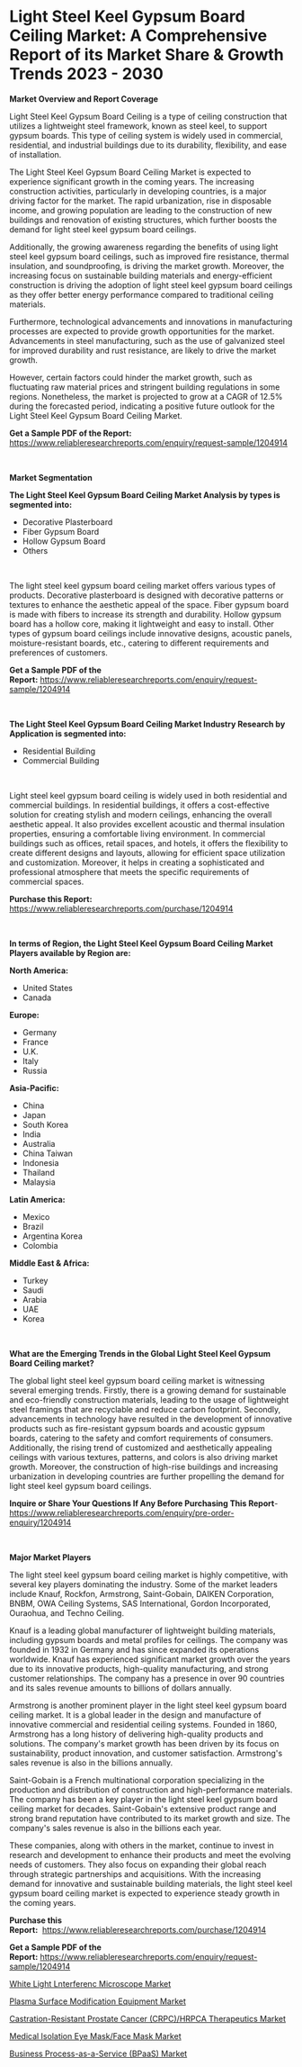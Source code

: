 <p><h1>Light Steel Keel Gypsum Board Ceiling Market: A Comprehensive Report of its Market Share & Growth Trends 2023 - 2030</h1></p><p><strong>Market Overview and Report Coverage</strong></p>
<p><p>Light Steel Keel Gypsum Board Ceiling is a type of ceiling construction that utilizes a lightweight steel framework, known as steel keel, to support gypsum boards. This type of ceiling system is widely used in commercial, residential, and industrial buildings due to its durability, flexibility, and ease of installation.</p><p>The Light Steel Keel Gypsum Board Ceiling Market is expected to experience significant growth in the coming years. The increasing construction activities, particularly in developing countries, is a major driving factor for the market. The rapid urbanization, rise in disposable income, and growing population are leading to the construction of new buildings and renovation of existing structures, which further boosts the demand for light steel keel gypsum board ceilings.</p><p>Additionally, the growing awareness regarding the benefits of using light steel keel gypsum board ceilings, such as improved fire resistance, thermal insulation, and soundproofing, is driving the market growth. Moreover, the increasing focus on sustainable building materials and energy-efficient construction is driving the adoption of light steel keel gypsum board ceilings as they offer better energy performance compared to traditional ceiling materials.</p><p>Furthermore, technological advancements and innovations in manufacturing processes are expected to provide growth opportunities for the market. Advancements in steel manufacturing, such as the use of galvanized steel for improved durability and rust resistance, are likely to drive the market growth.</p><p>However, certain factors could hinder the market growth, such as fluctuating raw material prices and stringent building regulations in some regions. Nonetheless, the market is projected to grow at a CAGR of 12.5% during the forecasted period, indicating a positive future outlook for the Light Steel Keel Gypsum Board Ceiling Market.</p></p>
<p><strong>Get a Sample PDF of the Report:</strong> <a href="https://www.reliableresearchreports.com/enquiry/request-sample/1204914">https://www.reliableresearchreports.com/enquiry/request-sample/1204914</a></p>
<p>&nbsp;</p>
<p><strong>Market Segmentation</strong></p>
<p><strong>The Light Steel Keel Gypsum Board Ceiling Market Analysis by types is segmented into:</strong></p>
<p><ul><li>Decorative Plasterboard</li><li>Fiber Gypsum Board</li><li>Hollow Gypsum Board</li><li>Others</li></ul></p>
<p>&nbsp;</p>
<p><p>The light steel keel gypsum board ceiling market offers various types of products. Decorative plasterboard is designed with decorative patterns or textures to enhance the aesthetic appeal of the space. Fiber gypsum board is made with fibers to increase its strength and durability. Hollow gypsum board has a hollow core, making it lightweight and easy to install. Other types of gypsum board ceilings include innovative designs, acoustic panels, moisture-resistant boards, etc., catering to different requirements and preferences of customers.</p></p>
<p><strong>Get a Sample PDF of the Report:</strong>&nbsp;<a href="https://www.reliableresearchreports.com/enquiry/request-sample/1204914">https://www.reliableresearchreports.com/enquiry/request-sample/1204914</a></p>
<p>&nbsp;</p>
<p><strong>The Light Steel Keel Gypsum Board Ceiling Market Industry Research by Application is segmented into:</strong></p>
<p><ul><li>Residential Building</li><li>Commercial Building</li></ul></p>
<p>&nbsp;</p>
<p><p>Light steel keel gypsum board ceiling is widely used in both residential and commercial buildings. In residential buildings, it offers a cost-effective solution for creating stylish and modern ceilings, enhancing the overall aesthetic appeal. It also provides excellent acoustic and thermal insulation properties, ensuring a comfortable living environment. In commercial buildings such as offices, retail spaces, and hotels, it offers the flexibility to create different designs and layouts, allowing for efficient space utilization and customization. Moreover, it helps in creating a sophisticated and professional atmosphere that meets the specific requirements of commercial spaces.</p></p>
<p><strong>Purchase this Report:</strong>&nbsp; <a href="https://www.reliableresearchreports.com/purchase/1204914">https://www.reliableresearchreports.com/purchase/1204914</a></p>
<p>&nbsp;</p>
<p><strong>In terms of Region, the Light Steel Keel Gypsum Board Ceiling Market Players available by Region are:</strong></p>
<p>
    <p> <strong> North America: </strong>
        <ul>
            <li>United States</li>
            <li>Canada</li>
        </ul>
        </p> 
    <p> <strong> Europe: </strong>
        <ul>
            <li>Germany</li>
            <li>France</li>
            <li>U.K.</li>
            <li>Italy</li>
            <li>Russia</li>
        </ul>
        </p> 
    <p> <strong> Asia-Pacific: </strong>
        <ul>
            <li>China</li>
            <li>Japan</li>
            <li>South Korea</li>
            <li>India</li>
            <li>Australia</li>
            <li>China Taiwan</li>
            <li>Indonesia</li>
            <li>Thailand</li>
            <li>Malaysia</li>
        </ul>
        </p> 
    <p> <strong> Latin America: </strong>
        <ul>
            <li>Mexico</li>
            <li>Brazil</li>
            <li>Argentina Korea</li>
            <li>Colombia</li>
        </ul>
        </p> 
    <p> <strong> Middle East & Africa: </strong>
        <ul>
            <li>Turkey</li>
            <li>Saudi</li>
            <li>Arabia</li>
            <li>UAE</li>
            <li>Korea</li>
        </ul>
    </p>
    </p>
<p>&nbsp;</p>
<p><strong>What are the Emerging Trends in the Global Light Steel Keel Gypsum Board Ceiling market?</strong></p>
<p><p>The global light steel keel gypsum board ceiling market is witnessing several emerging trends. Firstly, there is a growing demand for sustainable and eco-friendly construction materials, leading to the usage of lightweight steel framings that are recyclable and reduce carbon footprint. Secondly, advancements in technology have resulted in the development of innovative products such as fire-resistant gypsum boards and acoustic gypsum boards, catering to the safety and comfort requirements of consumers. Additionally, the rising trend of customized and aesthetically appealing ceilings with various textures, patterns, and colors is also driving market growth. Moreover, the construction of high-rise buildings and increasing urbanization in developing countries are further propelling the demand for light steel keel gypsum board ceilings.</p></p>
<p><strong>Inquire or Share Your Questions If Any Before Purchasing This Report</strong>- <a href="https://www.reliableresearchreports.com/enquiry/pre-order-enquiry/1204914">https://www.reliableresearchreports.com/enquiry/pre-order-enquiry/1204914</a></p>
<p>&nbsp;</p>
<p><strong>Major Market Players</strong></p>
<p><p>The light steel keel gypsum board ceiling market is highly competitive, with several key players dominating the industry. Some of the market leaders include Knauf, Rockfon, Armstrong, Saint-Gobain, DAIKEN Corporation, BNBM, OWA Ceiling Systems, SAS International, Gordon Incorporated, Ouraohua, and Techno Ceiling. </p><p>Knauf is a leading global manufacturer of lightweight building materials, including gypsum boards and metal profiles for ceilings. The company was founded in 1932 in Germany and has since expanded its operations worldwide. Knauf has experienced significant market growth over the years due to its innovative products, high-quality manufacturing, and strong customer relationships. The company has a presence in over 90 countries and its sales revenue amounts to billions of dollars annually.</p><p>Armstrong is another prominent player in the light steel keel gypsum board ceiling market. It is a global leader in the design and manufacture of innovative commercial and residential ceiling systems. Founded in 1860, Armstrong has a long history of delivering high-quality products and solutions. The company's market growth has been driven by its focus on sustainability, product innovation, and customer satisfaction. Armstrong's sales revenue is also in the billions annually.</p><p>Saint-Gobain is a French multinational corporation specializing in the production and distribution of construction and high-performance materials. The company has been a key player in the light steel keel gypsum board ceiling market for decades. Saint-Gobain's extensive product range and strong brand reputation have contributed to its market growth and size. The company's sales revenue is also in the billions each year.</p><p>These companies, along with others in the market, continue to invest in research and development to enhance their products and meet the evolving needs of customers. They also focus on expanding their global reach through strategic partnerships and acquisitions. With the increasing demand for innovative and sustainable building materials, the light steel keel gypsum board ceiling market is expected to experience steady growth in the coming years.</p></p>
<p><strong>Purchase this Report:</strong>&nbsp;&nbsp;<a href="https://www.reliableresearchreports.com/purchase/1204914">https://www.reliableresearchreports.com/purchase/1204914</a></p>
<p></p>
<p><strong>Get a Sample PDF of the Report:</strong>&nbsp;<a href="https://www.reliableresearchreports.com/enquiry/request-sample/1204914">https://www.reliableresearchreports.com/enquiry/request-sample/1204914</a></p>
<p><p><a href="https://github.com/jhonwin654/Market-Research-Report-List-1/blob/main/white-light-lnterferenc-microscope-market.md">White Light Lnterferenc Microscope Market</a></p><p><a href="https://medium.com/@colinom786578/plasma-surface-modification-equipment-market-outlook-industry-overview-and-forecast-2023-to-2030-a85c9bb03bcd">Plasma Surface Modification Equipment Market</a></p><p><a href="https://www.linkedin.com/pulse/castration-resistant-prostate-cancer-crpchrpca-therapeutics-1c/">Castration-Resistant Prostate Cancer (CRPC)/HRPCA Therapeutics Market</a></p><p><a href="https://github.com/smritireportprime/Market-Research-Report-List-1/blob/main/medical-isolation-eye-maskface-mask-market.md">Medical Isolation Eye Mask/Face Mask Market</a></p><p><a href="https://www.linkedin.com/pulse/business-process-as-a-service-bpaas-market-share-amp-new-1c/">Business Process-as-a-Service (BPaaS) Market</a></p></p>